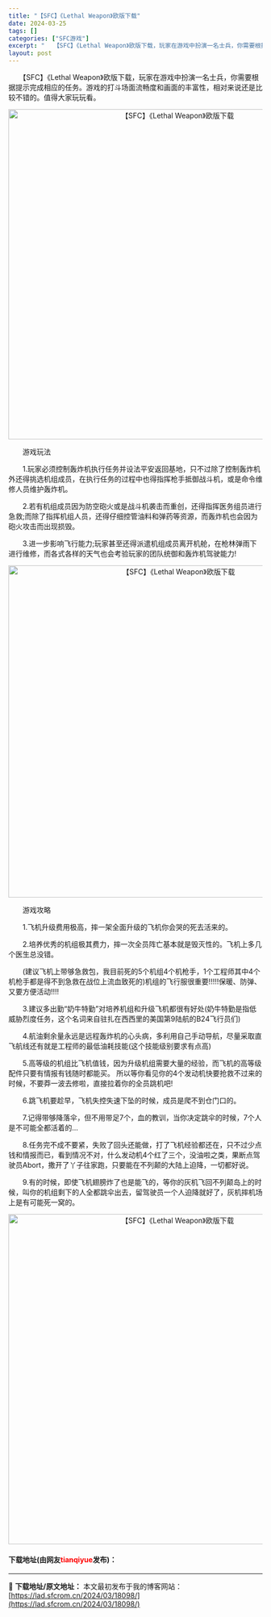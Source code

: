 ```yaml
---
title: "【SFC】《Lethal Weapon》欧版下载"
date: 2024-03-25
tags: []
categories: ["SFC游戏"]
excerpt: "　　【SFC】《Lethal Weapon》欧版下载，玩家在游戏中扮演一名士兵，你需要根据提示完成相应的任务。游戏的打斗场面流畅度和画面的丰富性，相对来说还是比较不错的。值得大家玩玩看。 　　游戏玩法 　　1.玩家必须控制轰炸机执行任务并设法平安返回基地，只不过除了控制轰炸机外还得挑选机组成员，在执&hellip;"
layout: post
---
```


 <p>　　【SFC】《Lethal Weapon》欧版下载，玩家在游戏中扮演一名士兵，你需要根据提示完成相应的任务。游戏的打斗场面流畅度和画面的丰富性，相对来说还是比较不错的。值得大家玩玩看。</p> <p align="center"><img align="" border="0" src="https://lad.sfcrom.cn/wp-content/uploads/2024/03/20240324_6600be5ac0960.png" width="655" alt="【SFC】《Lethal Weapon》欧版下载" /></p> <p>　　游戏玩法</p> <p>　　1.玩家必须控制轰炸机执行任务并设法平安返回基地，只不过除了控制轰炸机外还得挑选机组成员，在执行任务的过程中也得指挥枪手抵御战斗机，或是命令维修人员维护轰炸机。</p> <p>　　2.若有机组成员因为防空砲火或是战斗机袭击而重创，还得指挥医务组员进行急救;而除了指挥机组人员，还得仔细控管油料和弹药等资源，而轰炸机也会因为砲火攻击而出现损毁。</p> <p>　　3.进一步影响飞行能力;玩家甚至还得派遣机组成员离开机舱，在枪林弹雨下进行维修，而各式各样的天气也会考验玩家的团队统御和轰炸机驾驶能力!</p> <p align="center"><img align="" border="0" src="https://lad.sfcrom.cn/wp-content/uploads/2024/03/20240324_6600be5c18f7e.png" width="659" alt="【SFC】《Lethal Weapon》欧版下载" /></p> <p>　　游戏攻略</p> <p>　　1.飞机升级费用极高，摔一架全面升级的飞机你会哭的死去活来的。</p> <p>　　2.培养优秀的机组极其费力，摔一次全员阵亡基本就是毁灭性的。飞机上多几个医生总没错。</p> <p>　　(建议飞机上带够急救包，我目前死的5个机组4个机枪手，1个工程师其中4个机枪手都是得不到急救在战位上流血致死的)机组的飞行服很重要!!!!!保暖、防弹、又要方便活动!!!!</p> <p>　　3.建议多出勤&ldquo;奶牛特勤&rdquo;对培养机组和升级飞机都很有好处(奶牛特勤是指低威胁烈度任务，这个名词来自驻扎在西西里的美国第9陆航的B24飞行员们)</p> <p>　　4.航油剩余量永远是远程轰炸机的心头病，多利用自己手动导航，尽量采取直飞航线还有就是工程师的最低油耗技能(这个技能级别要求有点高)</p> <p>　　5.高等级的机组比飞机值钱，因为升级机组需要大量的经验，而飞机的高等级配件只要有情报有钱随时都能买。 所以等你看见你的4个发动机快要抢救不过来的时候，不要莽一波去修啦，直接拉着你的全员跳机吧!</p> <p>　　6.跳飞机要趁早，飞机失控失速下坠的时候，成员是爬不到仓门口的。</p> <p>　　7.记得带够降落伞，但不用带足7个，血的教训，当你决定跳伞的时候，7个人是不可能全都活着的...</p> <p>　　8.任务完不成不要紧，失败了回头还能做，打了飞机经验都还在，只不过少点钱和情报而已，看到情况不对，什么发动机4个红了三个，没油啦之类，果断点驾驶员Abort，撒开了丫子往家跑，只要能在不列颠的大陆上迫降，一切都好说。</p> <p>　　9.有的时候，即使飞机翅膀炸了也是能飞的，等你的灰机飞回不列颠岛上的时候，叫你的机组剩下的人全都跳伞出去，留驾驶员一个人迫降就好了，灰机摔机场上是有可能死一窝的。</p> <p align="center"><img align="" border="0" src="https://lad.sfcrom.cn/wp-content/uploads/2024/03/20240324_6600be5d7b5d0.png" width="655" alt="【SFC】《Lethal Weapon》欧版下载" /></p> <p><h4>下载地址(由网友<font color="red">tianqiyue</font>发布)：</h4></p> 

---
📖 **下载地址/原文地址：** 本文最初发布于我的博客网站：[https://lad.sfcrom.cn/2024/03/18098/](https://lad.sfcrom.cn/2024/03/18098/)
